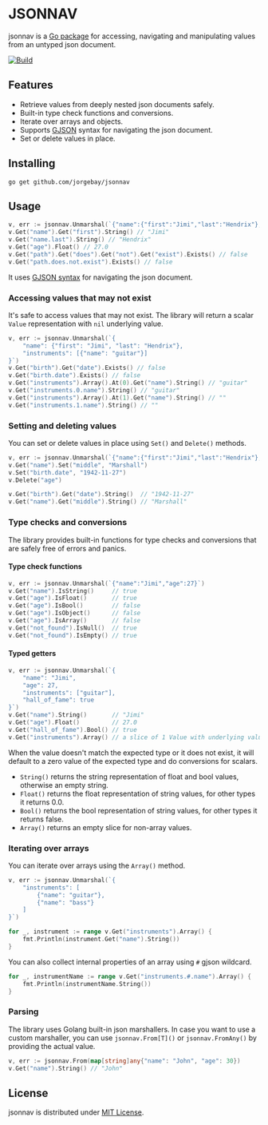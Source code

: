 # JSONNAV

jsonnav is a [Go package](https://pkg.go.dev/github.com/jorgebay/jsonnav#section-documentation) for accessing,
navigating and manipulating values from an untyped json document.

[![Build](https://github.com/jorgebay/jsonnav/actions/workflows/test.yml/badge.svg)](https://github.com/jorgebay/jsonnav/actions/workflows/test.yml)

## Features

- Retrieve values from deeply nested json documents safely.
- Built-in type check functions and conversions.
- Iterate over arrays and objects.
- Supports [GJSON][gjson] syntax for navigating the json document.
- Set or delete values in place.

## Installing

```shell
go get github.com/jorgebay/jsonnav
```

## Usage

```go
v, err := jsonnav.Unmarshal(`{"name":{"first":"Jimi","last":"Hendrix"},"age":27}`)
v.Get("name").Get("first").String() // "Jimi"
v.Get("name.last").String() // "Hendrix"
v.Get("age").Float() // 27.0
v.Get("path").Get("does").Get("not").Get("exist").Exists() // false
v.Get("path.does.not.exist").Exists() // false
```

It uses [GJSON syntax][gjson] for navigating the json document.

### Accessing values that may not exist

It's safe to access values that may not exist. The library will return a scalar `Value` representation
with `nil` underlying value.

```go
v, err := jsonnav.Unmarshal(`{
    "name": {"first": "Jimi", "last": "Hendrix"},
    "instruments": [{"name": "guitar"}]
}`)
v.Get("birth").Get("date").Exists() // false
v.Get("birth.date").Exists() // false
v.Get("instruments").Array().At(0).Get("name").String() // "guitar"
v.Get("instruments.0.name").String() // "guitar"
v.Get("instruments").Array().At(1).Get("name").String() // ""
v.Get("instruments.1.name").String() // ""
```

### Setting and deleting values

You can set or delete values in place using `Set()` and `Delete()` methods.

```go
v, err := jsonnav.Unmarshal(`{"name":{"first":"Jimi","last":"Hendrix"},"age":27}`)
v.Get("name").Set("middle", "Marshall")
v.Set("birth.date", "1942-11-27")
v.Delete("age")

v.Get("birth").Get("date").String()  // "1942-11-27"
v.Get("name").Get("middle").String() // "Marshall"
```

### Type checks and conversions

The library provides built-in functions for type checks and conversions that are safely free of errors and panics.

#### Type check functions

```go
v, err := jsonnav.Unmarshal(`{"name":"Jimi","age":27}`)
v.Get("name").IsString()     // true
v.Get("age").IsFloat()       // true
v.Get("age").IsBool()        // false
v.Get("age").IsObject()      // false
v.Get("age").IsArray()       // false
v.Get("not_found").IsNull()  // true
v.Get("not_found").IsEmpty() // true
```

#### Typed getters

```go
v, err := jsonnav.Unmarshal(`{
    "name": "Jimi",
    "age": 27,
    "instruments": ["guitar"],
    "hall_of_fame": true
}`)
v.Get("name").String()       // "Jimi"
v.Get("age").Float()         // 27.0
v.Get("hall_of_fame").Bool() // true
v.Get("instruments").Array() // a slice of 1 Value with underlying value "guitar"
```

When the value doesn't match the expected type or it does not exist, it will default to a zero value of the
expected type and do conversions for scalars.

- `String()` returns the string representation of float and bool values, otherwise an empty string.
- `Float()` returns the float representation of string values, for other types it returns 0.0.
- `Bool()` returns the bool representation of string values, for other types it returns false.
- `Array()` returns an empty slice for non-array values.

### Iterating over arrays

You can iterate over arrays using the `Array()` method.

```go
v, err := jsonnav.Unmarshal(`{
    "instruments": [
        {"name": "guitar"},
        {"name": "bass"}
    ]
}`)

for _, instrument := range v.Get("instruments").Array() {
    fmt.Println(instrument.Get("name").String())
}
```

You can also collect internal properties of an array using `#` gjson wildcard.

```go
for _, instrumentName := range v.Get("instruments.#.name").Array() {
    fmt.Println(instrumentName.String())
}
```

### Parsing

The library uses Golang built-in json marshallers. In case you want to use a custom marshaller, you can use
`jsonnav.From[T]()` or `jsonnav.FromAny()` by providing the actual value.

```go
v, err := jsonnav.From(map[string]any{"name": "John", "age": 30})
v.Get("name").String() // "John"
```

## License

jsonnav is distributed under [MIT License](https://opensource.org/license/MIT).

[gjson]: https://github.com/tidwall/gjson/blob/master/SYNTAX.md